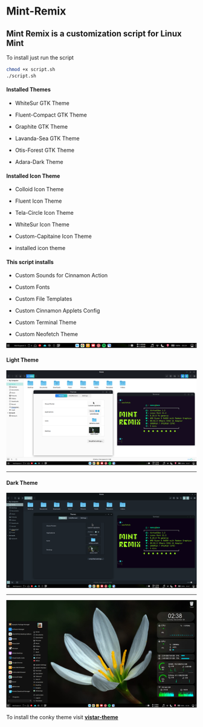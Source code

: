# Mint-Remix

## Mint Remix is a customization script for Linux Mint

To install just run the script

```bash
chmod +x script.sh
./script.sh
```

#### Installed Themes

- WhiteSur GTK Theme

- Fluent-Compact GTK Theme

- Graphite GTK Theme

- Lavanda-Sea GTK Theme

- Otis-Forest GTK Theme

- Adara-Dark Theme

#### Installed Icon Theme

- Colloid Icon Theme

- Fluent Icon Theme

- Tela-Circle Icon Theme

- WhiteSur Icon Theme

- Custom-Capitaine Icon Theme

- installed icon theme

#### This script installs

- Custom Sounds for Cinnamon Action

- Custom Fonts

- Custom File Templates

- Custom Cinnamon Applets Config

- Custom Terminal Theme

- Custom Neofetch Theme

![](https://github.com/abhishekmallav/Mint-Remix/blob/main/Preview/taskar.png)

#### Light Theme

![](https://github.com/abhishekmallav/Mint-Remix/blob/main/Preview/light.png)

---

#### Dark Theme

![](https://github.com/abhishekmallav/Mint-Remix/blob/main/Preview/dark.png)



---

![](https://github.com/abhishekmallav/Mint-Remix/blob/main/Preview/desktop.png)



To install the conky theme visit [**vistar-theme**](https://github.com/abhishekmallav/Conky-Themes)
